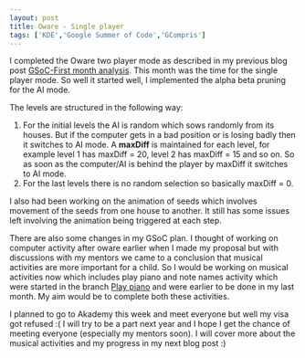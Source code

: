 ```yaml
---
layout: post
title: Oware - Single player
tags: ['KDE','Google Summer of Code','GCompris']
---
```


I completed the Oware two player mode as described in my previous blog post 
[GSoC-First month analysis](https://divyam3897.github.io/2017-07-01-GSoC-Month1/). 
This month was the time for the single player mode. So well it started well,
I implemented the alpha beta pruning for the AI mode.

The levels are structured in the following way:
1. For the initial levels the AI is random which sows randomly from its houses. But if 
the computer gets in a bad position or is losing badly then it switches to AI mode.
A **maxDiff** is maintained for each level, for example level 1 has maxDiff = 20,
level 2 has maxDiff = 15 and so on. So as soon as the computer/AI is behind the player
by maxDiff it switches to AI mode.
2. For the last levels there is no random selection so basically maxDiff = 0.

I also had been working on the animation of seeds which involves movement of the seeds
from one house to another. It still has some issues left involving the animation being triggered
at each step. 

There are also some changes in my GSoC plan. I thought of working on computer activity after oware 
earlier when I made my proposal but with discussions with my mentors we came to a conclusion that
musical activities are more important for a child. So I would be working on musical activities now 
which includes play piano and note names activity which were started in the branch [Play piano](https://cgit.kde.org/gcompris.git/log/?h=playpiano)
and were earlier to be done in my last month. My aim would be to complete both these activities.

I planned to go to Akademy this week and meet everyone but well my visa got refused :( I will try to be a part 
next year and I hope I get the chance of meeting everyone (especially my mentors soon). I will cover more about the musical activities and my progress in my next blog post :)
